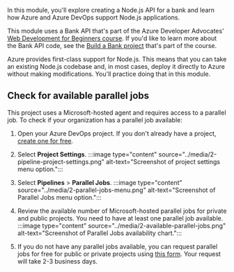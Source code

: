 In this module, you'll explore creating a Node.js API for a bank and learn how Azure and Azure DevOps support Node.js applications.

This module uses a Bank API that's part of the Azure Developer Advocates' [Web Development for Beginners course](https://microsoft.github.io/Web-Dev-For-Beginners/#/?id=web-development-for-beginners-a-curriculum). If you'd like to learn more about the Bank API code, see the [Build a Bank project](https://github.com/microsoft/Web-Dev-For-Beginners/tree/main/7-bank-project) that's part of the course.

Azure provides first-class support for Node.js. This means that you can take an existing Node.js codebase and, in most cases, deploy it directly to Azure without making modifications. You'll practice doing that in this module.

## Check for available parallel jobs

This project uses a Microsoft-hosted agent and requires access to a parallel job. To check if your organization has a parallel job available:

1. Open your Azure DevOps project. If you don't already have a project, [create one for free](/azure/devops/pipelines/get-started/pipelines-sign-up).

1. Select **Project Settings**.
    :::image type="content" source="../media/2-pipeline-project-settings.png" alt-text="Screenshot of project settings menu option.":::

1. Select **Pipelines** > **Parallel Jobs**.
    :::image type="content" source="../media/2-parallel-jobs-menu.png" alt-text="Screenshot of Parallel Jobs menu option.":::

1. Review the available number of Microsoft-hosted parallel jobs for private and public projects. You need to have at least one parallel job available.
    :::image type="content" source="../media/2-available-parallel-jobs.png" alt-text="Screenshot of Parallel Jobs availability chart.":::

1. If you do not have any parallel jobs available, you can request parallel jobs for free for public or private projects using [this form](https://aka.ms/azpipelines-parallelism-request). Your request will take 2-3 business days. 